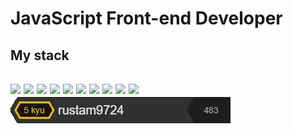 <h1>JavaScript Front-end Developer</h1>
<div>
    <h2>My stack<h2>
    <img src="https://camo.githubusercontent.com/c1465ac7eeda4eee8964d05007db792bbf08521be4882c233d1c2e641ad02232/68747470733a2f2f696d672e736869656c64732e696f2f62616467652f48544d4c2d4637353432313f7374796c653d666c61742d7371756172652d656e64706f696e74266c6f676f3d68746d6c35266c6f676f436f6c6f723d463735343231266c6162656c436f6c6f723d463346334633">
    <img src="https://camo.githubusercontent.com/a125d05b621ccac716379efdc618d285c5c97a86e5bccf5ecfeac29aee0015ff/68747470733a2f2f696d672e736869656c64732e696f2f62616467652f4353532d3030363842413f7374796c653d666c61742d7371756172652d656e64706f696e74266c6f676f3d63737333266c6f676f436f6c6f723d303036384241266c6162656c436f6c6f723d463346334633">
    <img src="https://camo.githubusercontent.com/3fe2b7df3e186e2219f5811e7d89fe910642a42db8398ac2dcc15ade6816e988/68747470733a2f2f696d672e736869656c64732e696f2f62616467652f534353532d4336363339343f7374796c653d666c61742d7371756172652d656e64706f696e74266c6f676f3d73617373266c6f676f436f6c6f723d433636333934266c6162656c436f6c6f723d463346334633">
    <img src="https://camo.githubusercontent.com/71f746e85e062b93e3730f417aedb829d947e0af7abe4c92603300a89c7c0a9b/68747470733a2f2f696d672e736869656c64732e696f2f62616467652f4a6176615363726970742d3530383943363f7374796c653d666c61742d7371756172652d656e64706f696e74266c6f676f3d6a617661736372697074">
    <img src="https://camo.githubusercontent.com/29d0a9cad6a53d4eb41aea258efb9a663584dfad49503940474e80dd9cbcdec4/68747470733a2f2f696d672e736869656c64732e696f2f62616467652f547970655363726970742d4545454545453f7374796c653d666c61742d7371756172652d656e64706f696e74266c6f676f3d74797065736372697074">
    <img src="https://camo.githubusercontent.com/893b46d8f2ad0855399736e702195754b5d718b71d992ffec71643bae8415e6c/68747470733a2f2f696d672e736869656c64732e696f2f62616467652f4769742d4538344433313f7374796c653d666c61742d7371756172652d656e64706f696e74266c6f676f3d676974266c6f676f436f6c6f723d453834443331266c6162656c436f6c6f723d463346334633">
    <img src="https://camo.githubusercontent.com/68ebb442f17d4578d7c0027747b0ca781fd6d3fb712ded35092921660ca19274/68747470733a2f2f696d672e736869656c64732e696f2f62616467652f5765627061636b2d626c75653f7374796c653d666c61742d7371756172652d656e64706f696e74266c6f676f3d7765627061636b266c6162656c436f6c6f723d463346334633266c6f676f436f6c6f723d626c7565">
    <img src="https://camo.githubusercontent.com/42158d47a17acbd13b9b6f9d4f6da2e9e1b542b387ad39edde136bc2688116c5/68747470733a2f2f696d672e736869656c64732e696f2f62616467652f4669676d612d3839324344433f7374796c653d666c61742d7371756172652d656e64706f696e74266c6f676f3d6669676d61266c6f676f436f6c6f723d383932434443266c6162656c436f6c6f723d454144454445">
    <img src="https://camo.githubusercontent.com/6c75f343034daf3de1d22f7ecb7f66300ee4caa47c917befdd4b1919899ab9e6/68747470733a2f2f696d672e736869656c64732e696f2f62616467652f56697375616c5f53747564696f5f436f64652d3645383542323f7374796c653d666c61742d7371756172652d656e64706f696e74266c6f676f3d76697375616c73747564696f636f6465266c6f676f436f6c6f723d393136424246266c6162656c436f6c6f723d454144454445">
    <img src="https://camo.githubusercontent.com/22d81b015b89a779c682ed0152fd42dcb66626eb8f9a9df5643ccaef5b6585b0/68747470733a2f2f696d672e736869656c64732e696f2f62616467652f4e6f64652e6a732d3245413535323f7374796c653d666c61742d7371756172652d656e64706f696e74266c6f676f3d6e6f6465646f746a73266c6f676f436f6c6f723d324541353532266c6162656c436f6c6f723d463346334633">
    <a><img src="codewars.png"></a>
</div>